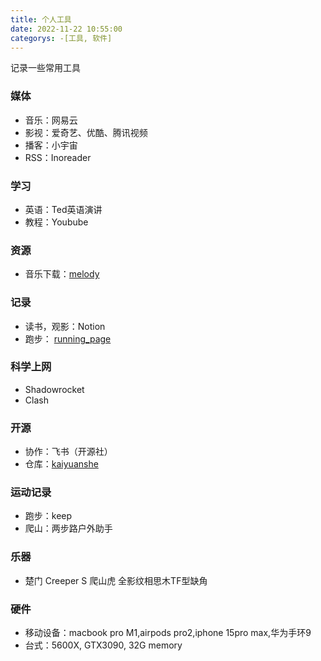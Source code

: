 ```yaml
---
title: 个人工具
date: 2022-11-22 10:55:00
categorys: -[工具, 软件]
---
```

记录一些常用工具

### 媒体
- 音乐：网易云
- 影视：爱奇艺、优酷、腾讯视频
- 播客：小宇宙
- RSS：Inoreader

### 学习
- 英语：Ted英语演讲
- 教程：Youbube

### 资源
- 音乐下载：[melody](https://github.com/foamzou/melody)

### 记录
- 读书，观影：Notion
- 跑步： [running_page](https://github.com/yihong0618/running_page)

### 科学上网
- Shadowrocket
- Clash

### 开源
- 协作：飞书（开源社）
- 仓库：[kaiyuanshe](https://github.com/kaiyuanshe)

### 运动记录
- 跑步：keep
- 爬山：两步路户外助手

### 乐器
- 楚门 Creeper S 爬山虎 全影纹相思木TF型缺角

### 硬件
- 移动设备：macbook pro M1,airpods pro2,iphone 15pro max,华为手环9
- 台式：5600X, GTX3090, 32G memory

